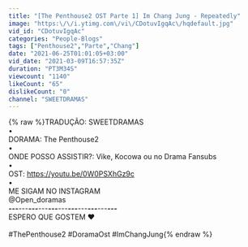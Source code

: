 ```yaml
---
title: "[The Penthouse2 OST Parte 1] Im Chang Jung - Repeatedly"
image: "https:\/\/i.ytimg.com\/vi\/CDotuvIgqAc\/hqdefault.jpg"
vid_id: "CDotuvIgqAc"
categories: "People-Blogs"
tags: ["Penthouse2","Parte","Chang"]
date: "2021-06-25T01:01:05+03:00"
vid_date: "2021-03-09T16:57:35Z"
duration: "PT3M34S"
viewcount: "1140"
likeCount: "65"
dislikeCount: "0"
channel: "SWEETDRAMAS"
---
```

{% raw %}TRADUÇÃO: SWEETDRAMAS<br />•<br />DORAMA: The Penthouse2<br />•<br />ONDE POSSO ASSISTIR?: Vike, Kocowa ou no Drama Fansubs<br />•<br />OST: <a rel="nofollow" target="blank" href="https://youtu.be/0W0PSXhGz9c">https://youtu.be/0W0PSXhGz9c</a><br />•<br />ME SIGAM NO INSTAGRAM<br />@Open_doramas<br />___---___---___---___---___---___---___---___---___---___---___---___<br />ESPERO QUE GOSTEM ❤️<br /><br />#ThePenthouse2 #DoramaOst #ImChangJung{% endraw %}
